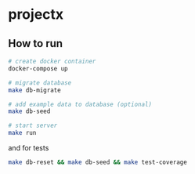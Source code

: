 # projectx

## How to run

```bash
# create docker container 
docker-compose up

# migrate database
make db-migrate

# add example data to database (optional)
make db-seed

# start server
make run
```

and for tests

```bash
make db-reset && make db-seed && make test-coverage
```
